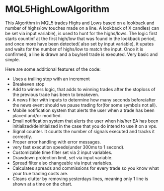# MQL5HighLowAlgorithm
This Algorithm in MQL5 trades Highs and Lows based on a lookback and number of highs/low touches made on a line.
A lookback of X candles( can be set via input variable), is used to hunt for the highs/lows.
The logic first starts countinf at the first high/low that was found in the lookback period, and once more have been detected( also set by input variable), it upates and waits for the number of highs/low to match the input.
Once it is confirmed, a line is drawn and a buy/sell trade is executed.
Very basic and simple.

Here are some additional features of the code:
* Uses a trailing stop with an increment
* Breakeven stop
* Add to winners logic, that adds to winning trades after the stoploss of the previous trade has been to breakeven.
* A news filter with inputs to determine how many seconds before/after the news event should we pause trading for(for some symbols not all).
* Mobile notification system that alerts the user when a trade has been placed and/or modified.
* Email notification system that alerts the user when his/her EA has been initialized/deinitialized in the case that you do intend to use it on a vps.
* Signal counter. It counts the number of signals executed and tracks it correctly.
* Proper error handling with error messages.
* very fast execution speeds(under 300ms to 1 second).
* Customizable time filter set via 2 input variables.
* Drawdown protection limit, set via input variable.
* Spread filter also changeable via input variables.
* Calculates spreads and commissions for every trade so you know what your true trading costs are.
* Cleans clutter by removing yesterdays lines, meaning only 1 line is shown at a time on the chart.
